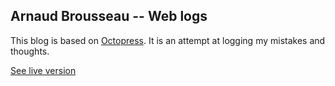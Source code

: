 ## Arnaud Brousseau -- Web logs

This blog is based on [Octopress](http://octopress.org/).
It is an attempt at logging my mistakes and thoughts.

[See live version](http://blog.arnaudbrousseau.com)